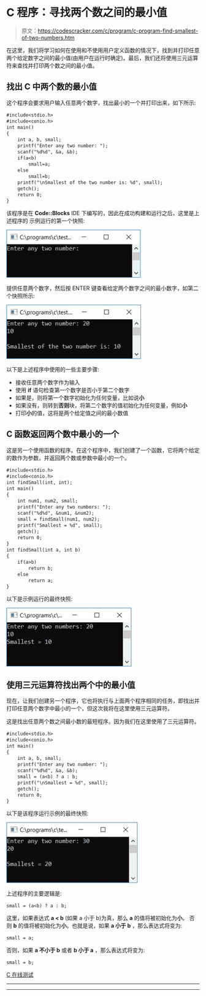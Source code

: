 # C 程序：寻找两个数之间的最小值

> 原文：<https://codescracker.com/c/program/c-program-find-smallest-of-two-numbers.htm>

在这里，我们将学习如何在使用和不使用用户定义函数的情况下，找到并打印任意两个给定数字之间的最小值(由用户在运行时确定)。最后，我们还将使用三元运算符来查找并打印两个数之间的最小值。

## 找出 C 中两个数的最小值

这个程序会要求用户输入任意两个数字，找出最小的一个并打印出来，如下所示:

```
#include<stdio.h>
#include<conio.h>
int main()
{
    int a, b, small;
    printf("Enter any two number: ");
    scanf("%d%d", &a, &b);
    if(a<b)
        small=a;
    else
        small=b;
    printf("\nSmallest of the two number is: %d", small);
    getch();
    return 0;
}
```

该程序是在 **Code::Blocks** IDE 下编写的，因此在成功构建和运行之后，这里是上述程序的 示例运行的第一个快照:

![c program find smallest of two numbers](img/7411e45758edb4cd9bf459c7cfa24dae.png)

提供任意两个数字，然后按 ENTER 键查看给定两个数字之间的最小数字，如第二个快照所示:

![find smallest of two numbers c](img/68be482fcee225f8842b5820a37ffe43.png)

以下是上述程序中使用的一些主要步骤:

*   接收任意两个数字作为输入
*   使用 **if** 语句检查第一个数字是否小于第二个数字
*   如果是，则将第一个数字初始化为任何变量，比如说**小**
*   如果没有，则转到**否则**块，将第二个数字的值初始化为任何变量，例如**小**
*   打印**小**的值，这将是两个给定值之间的最小数值

## C 函数返回两个数中最小的一个

这是另一个使用函数的程序。在这个程序中，我们创建了一个函数，它将两个给定的数作为参数，并返回两个数或参数中最小的一个。

```
#include<stdio.h>
#include<conio.h>
int findSmall(int, int);
int main()
{
    int num1, num2, small;
    printf("Enter any two numbers: ");
    scanf("%d%d", &num1, &num2);
    small = findSmall(num1, num2);
    printf("Smallest = %d", small);
    getch();
    return 0;
}
int findSmall(int a, int b)
{
    if(a>b)
        return b;
    else
        return a;
}
```

以下是示例运行的最终快照:

![find smallest of two using function c](img/83df66a25e34e073c86ee58c0ec28ea8.png)

## 使用三元运算符找出两个中的最小值

现在，让我们创建另一个程序，它也将执行与上面两个程序相同的任务，即找出并打印任意两个数字中最小的一个，但这次我将在这里使用三元运算符。

这是找出任意两个数之间最小数的最短程序。因为我们在这里使用了三元运算符。

```
#include<stdio.h>
#include<conio.h>
int main()
{
    int a, b, small;
    printf("Enter any two number: ");
    scanf("%d%d", &a, &b);
    small = (a<b) ? a : b;
    printf("\nSmallest = %d", small);
    getch();
    return 0;
}
```

以下是该程序运行示例的最终快照:

![smallest number using ternary operator c](img/7d89c885f7bc270dc78097afd4abd2f4.png)

上述程序的主要逻辑是:

```
small = (a<b) ? a : b;
```

这里，如果表达式 **a < b** (如果 a 小于 b)为真，那么 **a** 的值将被初始化为**小**。 否则 **b** 的值将被初始化为**小**。也就是说，如果 **a 小于 b** ，那么表达式将变为:

```
small = a;
```

否则，如果 **a 不小于 b** 或者 **b 小于 a** ，那么表达式将变为:

```
small = b;
```

[C 在线测试](/exam/showtest.php?subid=2)

* * *

* * *